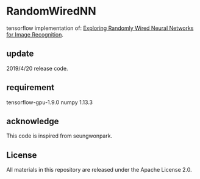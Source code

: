 # RandomWiredNN

tensorflow implementation of:
[Exploring Randomly Wired Neural Networks for Image Recognition](https://arxiv.org/abs/1904.01569).

## update
2019/4/20 release code.

## requirement
tensorflow-gpu-1.9.0
numpy 1.13.3


## acknowledge
This code is inspired from seungwonpark.[](https://github.com/seungwonpark/RandWireNN)

## License
All materials in this repository are released under the  Apache License 2.0.